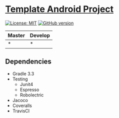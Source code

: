 # [Template Android Project](https://bouquet2.github.io/template-android-project/)

[![License: MIT](https://img.shields.io/badge/License-MIT-yellow.svg)](https://opensource.org/licenses/MIT) [![GitHub version](https://badge.fury.io/gh/bouquet2%2Ftemplate-android-project.svg)](http://badge.fury.io/gh/bouquet2%2Ftemplate-android-project)

| Master | Develop |
| :--- | :--- |
| * | * |

## Dependencies

* Gradle 3.3
* Testing
  * Junit4
  * Espresso 
  * Robolectric
* Jacoco
* Coveralls
* TravisCI
